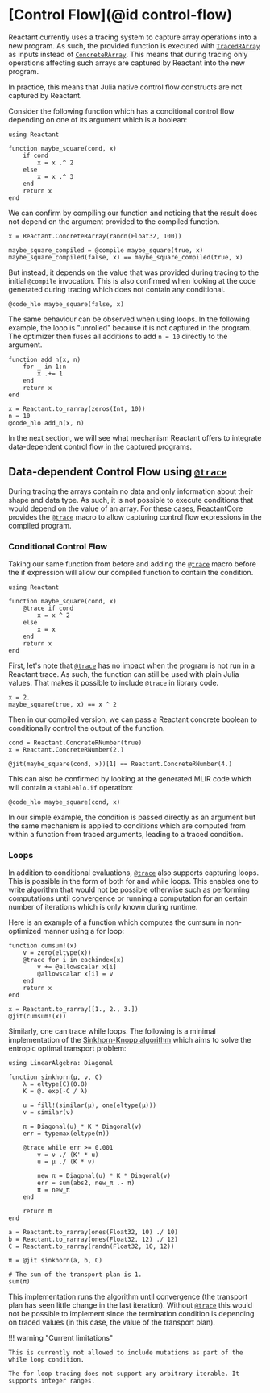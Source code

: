 # [Control Flow](@id control-flow)

Reactant currently uses a tracing system to capture array operations into a new
program. As such, the provided function is executed with [`TracedRArray`](@ref)
as inputs instead of [`ConcreteRArray`](@ref). This means that during tracing
only operations affecting such arrays are captured by Reactant into the new
program.

In practice, this means that Julia native control flow constructs are not
captured by Reactant.

Consider the following function which has a conditional control flow depending
on one of its argument which is a boolean:

```@example control_flow_tutorial
using Reactant

function maybe_square(cond, x)
    if cond
        x = x .^ 2
    else
        x = x .^ 3
    end
    return x
end
```

We can confirm by compiling our function and noticing that the result does not
depend on the argument provided to the compiled function.

```@example control_flow_tutorial
x = Reactant.ConcreteRArray(randn(Float32, 100))

maybe_square_compiled = @compile maybe_square(true, x)
maybe_square_compiled(false, x) == maybe_square_compiled(true, x)
```

But instead, it depends on the value that was provided during tracing to the
initial `@compile` invocation. This is also confirmed when looking at the
code generated during tracing which does not contain any conditional.

```@example control_flow_tutorial
@code_hlo maybe_square(false, x)
```

The same behaviour can be observed when using loops. In the following example,
the loop is "unrolled" because it is not captured in the program. The optimizer
then fuses all additions to add `n = 10` directly to the argument.

```@example control_flow_tutorial
function add_n(x, n)
    for _ in 1:n
        x .+= 1
    end
    return x
end

x = Reactant.to_rarray(zeros(Int, 10))
n = 10
@code_hlo add_n(x, n)
```

In the next section, we will see what mechanism Reactant offers to integrate
data-dependent control flow in the captured programs.

## Data-dependent Control Flow using [`@trace`](@ref)

During tracing the arrays contain no data and only information about their shape
and data type. As such, it is not possible to execute conditions that would
depend on the value of an array. For these cases, ReactantCore provides the
[`@trace`](@ref) macro to allow capturing control flow expressions in the
compiled program.

### Conditional Control Flow

Taking our same function from before and adding the [`@trace`](@ref) macro
before the if expression will allow our compiled function to contain the
condition.

```@example control_flow_tutorial
using Reactant

function maybe_square(cond, x)
    @trace if cond
        x = x ^ 2
    else
        x = x
    end
    return x
end
```

First, let's note that [`@trace`](@ref) has no impact when the program is not
run in a Reactant trace. As such, the function can still be used with plain
Julia values. That makes it possible to include `@trace` in library code.

```@example control_flow_tutorial
x = 2.
maybe_square(true, x) == x ^ 2
```

Then in our compiled version, we can pass a Reactant concrete boolean to
conditionally control the output of the function.

```@example control_flow_tutorial
cond = Reactant.ConcreteRNumber(true)
x = Reactant.ConcreteRNumber(2.)

@jit(maybe_square(cond, x))[1] == Reactant.ConcreteRNumber(4.)
```

This can also be confirmed by looking at the generated MLIR code which
will contain a `stablehlo.if` operation:

```@example control_flow_tutorial
@code_hlo maybe_square(cond, x)
```

In our simple example, the condition is passed directly as an argument but
the same mechanism is applied to conditions which are computed from within
a function from traced arguments, leading to a traced condition.

### Loops

In addition to conditional evaluations, [`@trace`](@ref) also supports capturing
loops. This is possible in the form of both for and while loops.
This enables one to write algorithm that would not be possible otherwise such as
performing computations until convergence or running a computation for an certain
number of iterations which is only known during runtime. 

Here is an example of a function which computes the cumsum in non-optimized manner
using a for loop:

```@example control_flow_tutorial
function cumsum!(x)
    v = zero(eltype(x))
    @trace for i in eachindex(x)
        v += @allowscalar x[i]
        @allowscalar x[i] = v
    end
    return x
end

x = Reactant.to_rarray([1., 2., 3.])
@jit(cumsum!(x)) 
```

Similarly, one can trace while loops. The following is a minimal implementation of the
[Sinkhorn-Knopp algorithm]() which aims to solve the entropic optimal transport problem:

```@example control_flow_tutorial
using LinearAlgebra: Diagonal

function sinkhorn(μ, ν, C)
    λ = eltype(C)(0.8)
    K = @. exp(-C / λ)

    u = fill!(similar(μ), one(eltype(μ)))
    v = similar(ν)

    π = Diagonal(u) * K * Diagonal(v)
    err = typemax(eltype(π))

    @trace while err >= 0.001
        v = ν ./ (K' * u)
        u = μ ./ (K * v)

        new_π = Diagonal(u) * K * Diagonal(v)
        err = sum(abs2, new_π .- π)
        π = new_π
    end

    return π
end

a = Reactant.to_rarray(ones(Float32, 10) ./ 10)
b = Reactant.to_rarray(ones(Float32, 12) ./ 12)
C = Reactant.to_rarray(randn(Float32, 10, 12))

π = @jit sinkhorn(a, b, C)

# The sum of the transport plan is 1.
sum(π)
```

This implementation runs the algorithm until convergence (the transport plan has seen little change in the last iteration). Without [`@trace`](@ref) this would not be possible to implement since the termination condition is depending on traced values (in this case, the value of the transport plan).

!!! warning "Current limitations"

    This is currently not allowed to include mutations as part of the while loop condition.

    The for loop tracing does not support any arbitrary iterable. It supports integer ranges.
